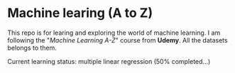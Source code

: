 # Machine learing (A to Z)

This repo is for learing and exploring the world of machine learning. I am following the "_Machine Learning A-Z_" course from **Udemy**. All the datasets belongs to them.


Current learning status: 
multiple linear regression (50% completed...)